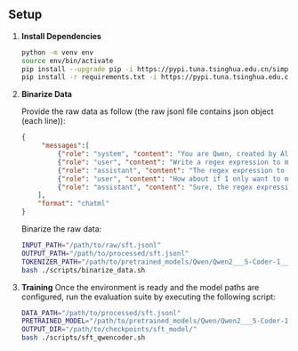 ## Setup
   
1. **Install Dependencies**
   
   ```bash
   python -m venv env
   source env/bin/activate
   pip install --upgrade pip -i https://pypi.tuna.tsinghua.edu.cn/simple/
   pip install -r requirements.txt -i https://pypi.tuna.tsinghua.edu.cn/simple/
   ```
2. **Binarize Data**

   Provide the raw data as follow (the raw jsonl file contains json object (each line)):
   
   ```json
   {
        "messages":[
            {"role": "system", "content": "You are Qwen, created by Alibaba Cloud. You are a helpful assistant."},
            {"role": "user", "content": "Write a regex expression to match any letter of the alphabet"},
            {"role": "assistant", "content": "The regex expression to match any letter of the alphabet (either in uppercase or lowercase) is: \n\n```regex\n[a-zA-Z]\n```"},
            {"role": "user", "content": "How about if I only want to match uppercase letters? Can you modify the regex expression for that?"},
            {"role": "assistant", "content": "Sure, the regex expression to match any uppercase letter of the alphabet is:\n\n```regex\n[A-Z]\n```"}
       ],
       "format": "chatml"
   }
   ```
   
   Binarize the raw data:
   
   ```bash
   INPUT_PATH="/path/to/raw/sft.jsonl"
   OUTPUT_PATH="/path/to/processed/sft.jsonl"
   TOKENIZER_PATH="/path/to/pretrained_models/Qwen/Qwen2___5-Coder-1___5B/"
   bash ./scripts/binarize_data.sh 
   ```
3. **Training**
   Once the environment is ready and the model paths are configured, run the evaluation suite by executing the following script:
   
   ```bash
   DATA_PATH="/path/to/processed/sft.jsonl"
   PRETRAINED_MODEL="/path/to/pretrained_models/Qwen/Qwen2___5-Coder-1___5B/"
   OUTPUT_DIR="/path/to/checkpoints/sft_model/"
   bash ./scripts/sft_qwencoder.sh
   ```


